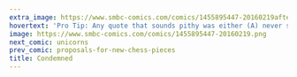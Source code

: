 ```yaml
---
extra_image: https://www.smbc-comics.com/comics/1455895447-20160219after.png
hovertext: 'Pro Tip: Any quote that sounds pithy was either (A) never said by the person who supposedly said it, or (B) at least somewhat contradicted by the surrounding sentences in the original source.'
image: https://www.smbc-comics.com/comics/1455895447-20160219.png
next_comic: unicorns
prev_comic: proposals-for-new-chess-pieces
title: Condemned
---
```


